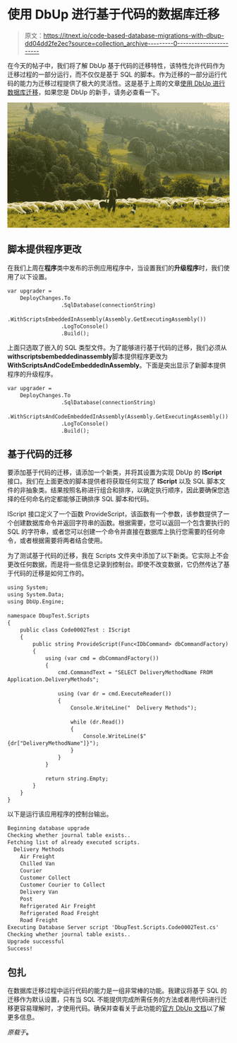 # 使用 DbUp 进行基于代码的数据库迁移

> 原文：<https://itnext.io/code-based-database-migrations-with-dbup-dd04dd2fe2ec?source=collection_archive---------0----------------------->

在今天的帖子中，我们将了解 DbUp 基于代码的迁移特性，该特性允许代码作为迁移过程的一部分运行，而不仅仅是基于 SQL 的脚本。作为迁移的一部分运行代码的能力为迁移过程提供了极大的灵活性。这是基于上周的文章[使用 DbUp 进行数据库迁移](https://elanderson.net/2020/08/database-migrations-with-dbup/)，如果您是 DbUp 的新手，请务必查看一下。

![](img/d6b2efb9fb5cd3edf98cf9fde205f97b.png)

## 脚本提供程序更改

在我们上周在**程序**类中发布的示例应用程序中，当设置我们的**升级程序**时，我们使用了以下设置。

```
var upgrader =
    DeployChanges.To
                 .SqlDatabase(connectionString)
                 .WithScriptsEmbeddedInAssembly(Assembly.GetExecutingAssembly())
                 .LogToConsole()
                 .Build();
```

上面只选取了嵌入的 SQL 类型文件。为了能够进行基于代码的迁移，我们必须从**withscriptsbembeddedinassembly**脚本提供程序更改为**WithScriptsAndCodeEmbeddedInAssembly**。下面是突出显示了新脚本提供程序的升级程序。

```
var upgrader =
    DeployChanges.To
                 .SqlDatabase(connectionString)
                 .WithScriptsAndCodeEmbeddedInAssembly(Assembly.GetExecutingAssembly())
                 .LogToConsole()
                 .Build();
```

## 基于代码的迁移

要添加基于代码的迁移，请添加一个新类，并将其设置为实现 DbUp 的 **IScript** 接口。我们在上面更改的脚本提供者将获取任何实现了 **IScript** 以及 SQL 脚本文件的非抽象类。结果按照名称进行组合和排序，以确定执行顺序，因此要确保您选择的任何命名约定都能够正确排序 SQL 脚本和代码。

IScript 接口定义了一个函数 ProvideScript，该函数有一个参数，该参数提供了一个创建数据库命令并返回字符串的函数。根据需要，您可以返回一个包含要执行的 SQL 的字符串，或者您可以创建一个命令并直接在数据库上执行您需要的任何命令，或者根据需要将两者结合使用。

为了测试基于代码的迁移，我在 Scripts 文件夹中添加了以下新类。它实际上不会更改任何数据，而是将一些信息记录到控制台。即使不改变数据，它仍然传达了基于代码的迁移是如何工作的。

```
using System;
using System.Data;
using DbUp.Engine;

namespace DbupTest.Scripts
{
    public class Code0002Test : IScript
    {
        public string ProvideScript(Func<IDbCommand> dbCommandFactory)
        {
            using (var cmd = dbCommandFactory())
            {
                cmd.CommandText = "SELECT DeliveryMethodName FROM Application.DeliveryMethods";

                using (var dr = cmd.ExecuteReader())
                {
                    Console.WriteLine("  Delivery Methods");

                    while (dr.Read())
                    {
                        Console.WriteLine($"    {dr["DeliveryMethodName"]}");
                    }
                }
            }

            return string.Empty;
        }
    }
}
```

以下是运行该应用程序的控制台输出。

```
Beginning database upgrade
Checking whether journal table exists..
Fetching list of already executed scripts.
  Delivery Methods
    Air Freight
    Chilled Van
    Courier
    Customer Collect
    Customer Courier to Collect
    Delivery Van
    Post
    Refrigerated Air Freight
    Refrigerated Road Freight
    Road Freight
Executing Database Server script 'DbupTest.Scripts.Code0002Test.cs'
Checking whether journal table exists..
Upgrade successful
Success!
```

## 包扎

在数据库迁移过程中运行代码的能力是一组非常棒的功能。我建议将基于 SQL 的迁移作为默认设置，只有当 SQL 不能提供完成所需任务的方法或者用代码进行迁移更容易理解时，才使用代码。确保并查看关于此功能的[官方 DbUp 文档](https://dbup.readthedocs.io/en/latest/usage/#code-based-scripts)以了解更多信息。

*原载于*[](https://elanderson.net/2020/08/code-based-database-migrations-with-dbup/)**。**